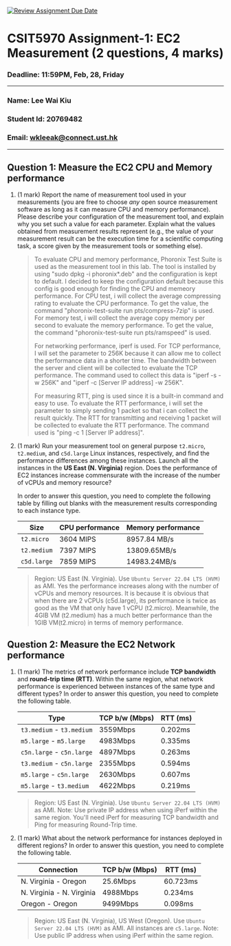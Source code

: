 [![Review Assignment Due Date](https://classroom.github.com/assets/deadline-readme-button-22041afd0340ce965d47ae6ef1cefeee28c7c493a6346c4f15d667ab976d596c.svg)](https://classroom.github.com/a/IAASVEAZ)
# CSIT5970 Assignment-1: EC2 Measurement (2 questions, 4 marks)

### Deadline: 11:59PM, Feb, 28, Friday

---

### Name: Lee Wai Kiu
### Student Id: 20769482
### Email: wkleeak@connect.ust.hk

---

## Question 1: Measure the EC2 CPU and Memory performance

1. (1 mark) Report the name of measurement tool used in your measurements (you are free to choose *any* open source measurement software as long as it can measure CPU and memory performance). Please describe your configuration of the measurement tool, and explain why you set such a value for each parameter. Explain what the values obtained from measurement results represent (e.g., the value of your measurement result can be the execution time for a scientific computing task, a score given by the measurement tools or something else).

    >To evaluate CPU and memory performance, Phoronix Test Suite is used as the measurement tool in this lab. The tool is installed by using "sudo dpkg -i phoronix*.deb" and the configuration is kept to default. I decided to keep the configuration default because this config is good enough for finding the CPU and memeory performance.
    > For CPU test, i will collect the average compressing rating to evaluate the CPU performance. To get the value, the command "phoronix-test-suite run pts/compress-7zip" is used.
    > For memory test, i will collect the average copy memory per second to evaluate the memory performance. To get the value, the command "phoronix-test-suite run pts/ramspeed" is used.
    > 
    > For networking performance, iperf is used.
    > For TCP performance, I will set the parameter to 256K because it can allow me to collect the performance data in a shorter time. The bandwidth between the server and client will be collected to evaluate the TCP performance. The command used to collect this data is "iperf -s -w 256K" and "iperf -c [Server IP address] -w 256K".
    >
    >For measuring RTT, ping is used since it is a built-in command and easy to use. To evaluate the RTT performance, i will set the parameter to simply sending 1 packet so that i can collect the result quickly. The RTT for transmitting and receiving 1 packet will be collected to evaluate the RTT performance. The command used is "ping -c 1 [Server IP address]".

2. (1 mark) Run your measurement tool on general purpose `t2.micro`, `t2.medium`, and `c5d.large` Linux instances, respectively, and find the performance differences among these instances. Launch all the instances in the **US East (N. Virginia)** region. Does the performance of EC2 instances increase commensurate with the increase of the number of vCPUs and memory resource?

    In order to answer this question, you need to complete the following table by filling out blanks with the measurement results corresponding to each instance type.

    | Size        | CPU performance | Memory performance |
    | ----------- | --------------- | ------------------ |
    | `t2.micro` |      3604 MIPS  |  8957.84 MB/s|
    | `t2.medium`  |  7397 MIPS    | 13809.65MB/s    |
    | `c5d.large` |  7859 MIPS   |   14983.24MB/s   |

    > Region: US East (N. Virginia). Use `Ubuntu Server 22.04 LTS (HVM)` as AMI.
    > Yes the performance increases along with the number of vCPUs and memory resources. It is because it is obvious that when there are 2 vCPUs (c5d.large), its performance is twice as good as the VM that only have 1 vCPU (t2.micro). Meanwhile, the  4GIB VM (t2.medium) has a much better performance than the 1GIB VM(t2.micro) in terms of memory performance.

## Question 2: Measure the EC2 Network performance

1. (1 mark) The metrics of network performance include **TCP bandwidth** and **round-trip time (RTT)**. Within the same region, what network performance is experienced between instances of the same type and different types? In order to answer this question, you need to complete the following table.

    | Type                      | TCP b/w (Mbps) | RTT (ms) |
    | ------------------------- | -------------- | -------- |
    | `t3.medium` - `t3.medium` |  3559Mbps  |  0.202ms    |
    | `m5.large` - `m5.large`   | 4983Mbps   |0.335ms  |
    | `c5n.large` - `c5n.large` | 4897Mbps  | 0.263ms |
    | `t3.medium` - `c5n.large` | 2355Mbps    |0.594ms|
    | `m5.large` - `c5n.large`  | 2630Mbps  | 0.607ms  |
    | `m5.large` - `t3.medium`  | 4622Mbps    |  0.219ms |

    > Region: US East (N. Virginia). Use `Ubuntu Server 22.04 LTS (HVM)` as AMI. Note: Use private IP address when using iPerf within the same region. You'll need iPerf for measuring TCP bandwidth and Ping for measuring Round-Trip time.

2. (1 mark) What about the network performance for instances deployed in different regions? In order to answer this question, you need to complete the following table.

    | Connection                | TCP b/w (Mbps) | RTT (ms) |
    | ------------------------- | -------------- | -------- |
    | N. Virginia - Oregon      |25.6Mbps	  | 60.723ms |
    | N. Virginia - N. Virginia |4988Mbps     | 0.234ms|
    | Oregon - Oregon           | 9499Mbps     |0.098ms |
 
    > Region: US East (N. Virginia), US West (Oregon). Use `Ubuntu Server 22.04 LTS (HVM)` as AMI. All instances are `c5.large`. Note: Use public IP address when using iPerf within the same region.
